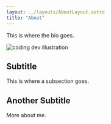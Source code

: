 ```yaml
---
layout: ../layouts/AboutLayout.astro
title: "About"
---
```


This is where the bio goes.

<div>
  <img src="/assets/dev.svg" class="sm:w-1/2 mx-auto" alt="coding dev illustration">
</div>

## Subtitle

This is where a subsection goes.

## Another Subtitle

More about me.
